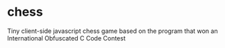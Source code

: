 # chess
Tiny client-side javascript chess game based on the program that won an International Obfuscated C Code Contest
